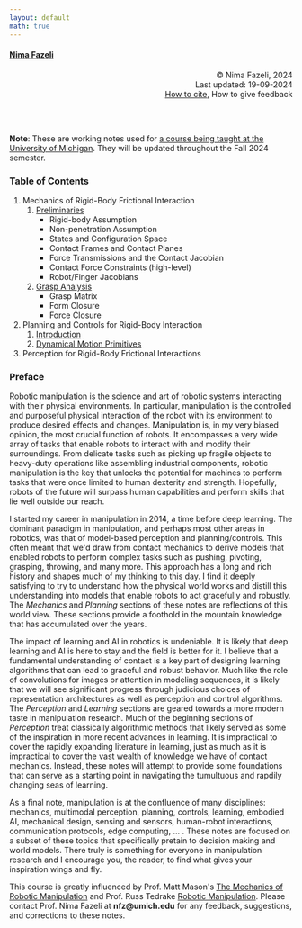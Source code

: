 ```yaml
---
layout: default
math: true
---
```

#### [Nima Fazeli](https://www.mmintlab.com/people/nima-fazeli/)

<div style="text-align: right"> &copy; Nima Fazeli, 2024 </div>
<div style="text-align: right"> Last updated: 19-09-2024 </div>
<div style="text-align: right"> <a href="cite.md">How to cite</a>, How to give feedback </div>

<br/><br/>

**Note**: These are working notes used for [a course being taught at the University of Michigan](https://intro2manipulation.robotics.umich.edu/). They will be updated throughout the Fall 2024 semester. 

### Table of Contents

1. Mechanics of Rigid-Body Frictional Interaction
    1. [Preliminaries](mechanics/preliminaries.md)
        - Rigid-body Assumption
        - Non-penetration Assumption
        - States and Configuration Space
        - Contact Frames and Contact Planes
        - Force Transmissions and the Contact Jacobian
        - Contact Force Constraints (high-level)
        - Robot/Finger Jacobians
    2. [Grasp Analysis](mechanics/grasp-analysis.md)
        - Grasp Matrix
        - Form Closure
        - Force Closure
2. Planning and Controls for Rigid-Body Interaction
    1. [Introduction](planning-controls/preliminaries.md)
    2. [Dynamical Motion Primitives](planning-controls/dmps.md)
3. Perception for Rigid-Body Frictional Interactions


### Preface

Robotic manipulation is the science and art of robotic systems interacting with their physical environments. In particular, manipulation is the controlled and purposeful physical interaction of the robot with its environment to produce desired effects and changes. Manipulation is, in my very biased opinion, the most crucial function of robots. It encompasses a very wide array of tasks that enable robots to interact with and modify their surroundings. From delicate tasks such as picking up fragile objects to heavy-duty operations like assembling industrial components, robotic manipulation is the key that unlocks the potential for machines to perform tasks that were once limited to human dexterity and strength. Hopefully, robots of the future will surpass human capabilities and perform skills that lie well outside our reach.

I started my career in manipulation in 2014, a time before deep learning. The dominant paradigm in manipulation, and perhaps most other areas in robotics, was that of model-based perception and planning/controls. This often meant that we'd draw from contact mechanics to derive models that enabled robots to perform complex tasks such as pushing, pivoting, grasping, throwing, and many more. This approach has a long and rich history and shapes much of my thinking to this day. I find it deeply satisfying to try to understand how the physical world works and distill this understanding into models that enable robots to act gracefully and robustly. The *Mechanics* and *Planning* sections of these notes are reflections of this world view. These sections provide a foothold in the mountain knowledge that has accumulated over the years.

The impact of learning and AI in robotics is undeniable. It is likely that deep learning and AI is here to stay and the field is better for it. I believe that a fundamental understanding of contact is a key part of designing learning algorithms that can lead to graceful and robust behavior. Much like the role of convolutions for images or attention in modeling sequences, it is likely that we will see significant progress through judicious choices of representation architectures as well as perception and control algorithms. The *Perception* and *Learning* sections are geared towards a more modern taste in manipulation research. Much of the beginning sections of *Perception* treat classically algorithmic methods that likely served as some of the inspiration in more recent advances in learning. It is impractical to cover the rapidly expanding literature in learning, just as much as it is impractical to cover the vast wealth of knowledge we have of contact mechanics. Instead, these notes will attempt to provide some foundations that can serve as a starting point in navigating the tumultuous and rapdily changing seas of learning.

As a final note, manipulation is at the confluence of many disciplines: mechanics, multimodal perception, planning, controls, learning, embodied AI, mechanical design, sensing and sensors, human-robot interactions, communication protocols, edge computing,  ... . These notes are focused on a subset of these topics that specifically pretain to decision making and world models. There truly is something for everyone in manipulation research and I encourage you, the reader, to find what gives your inspiration wings and fly.

This course is greatly influenced by Prof. Matt Mason's [The Mechanics of Robotic Manipulation](https://direct.mit.edu/books/monograph/3869/Mechanics-of-Robotic-Manipulation) and Prof. Russ Tedrake [Robotic Manipulation](https://manipulation.csail.mit.edu/index.html). Please contact Prof. Nima Fazeli at __nfz@umich.edu__ for any feedback, suggestions, and corrections to these notes.
